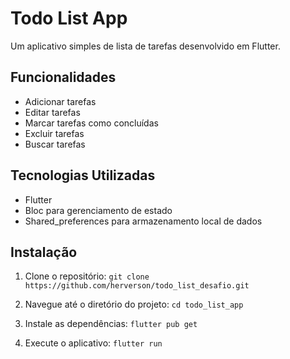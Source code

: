 # Todo List App

Um aplicativo simples de lista de tarefas desenvolvido em Flutter.

## Funcionalidades

- Adicionar tarefas
- Editar tarefas
- Marcar tarefas como concluídas
- Excluir tarefas
- Buscar tarefas

## Tecnologias Utilizadas

- Flutter
- Bloc para gerenciamento de estado
- Shared_preferences para armazenamento local de dados

## Instalação

1. Clone o repositório:
  `git clone https://github.com/herverson/todo_list_desafio.git`

2. Navegue até o diretório do projeto:
`cd todo_list_app`


3. Instale as dependências:
`flutter pub get`

4. Execute o aplicativo:
`flutter run`

